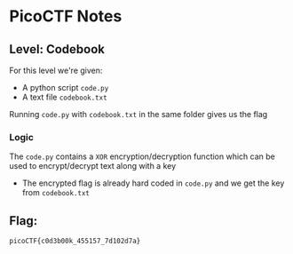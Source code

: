 # PicoCTF Notes
## Level: Codebook

For this level we're given:

* A python script `code.py`
* A text file `codebook.txt`

Running `code.py` with `codebook.txt` in the same folder gives us the flag

### Logic
The `code.py` contains a `XOR` encryption/decryption function which can be used to encrypt/decrypt text along with a key

* The encrypted flag is already hard coded in `code.py` and we get the key from `codebook.txt`


## Flag:
``` picoCTF{c0d3b00k_455157_7d102d7a} ```